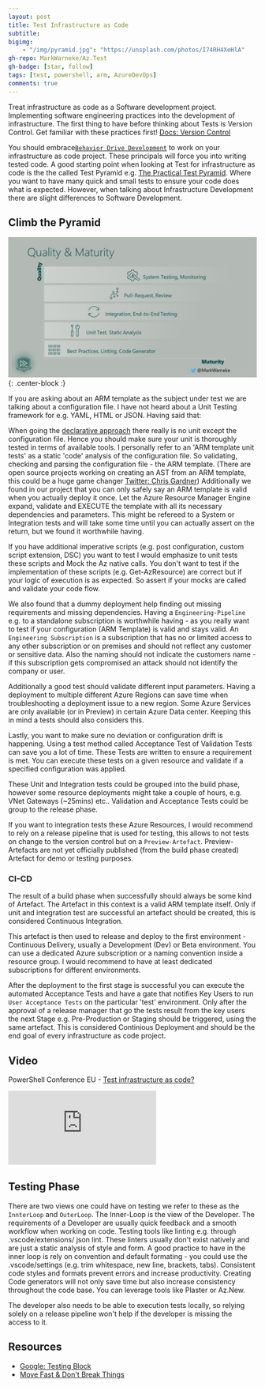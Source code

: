 ```yaml
---
layout: post
title: Test Infrastructure as Code
subtitle: 
bigimg: 
    - "/img/pyramid.jpg": "https://unsplash.com/photos/I74RH4XeHlA"
gh-repo: MarkWarneke/Az.Test
gh-badge: [star, follow]
tags: [test, powershell, arm, AzureDevOps]
comments: true
---
```


Treat infrastructure as code as a Software development project. Implementing software engineering practices into the development of infrastructure.
The first thing to have before thinking about Tests is Version Control. Get familiar with these practices first! [Docs: Version Control](https://docs.microsoft.com/en-us/visualstudio/version-control/?view=vs-2019)

You should embrace[`Behavior Drive Development`](https://en.wikipedia.org/wiki/Behavior-driven_development) to work on your infrastructure as code project.
These principals will force you into writing tested code. A good starting point when looking at Test for infrastructure as code is the the called Test Pyramid e.g. [The Practical Test Pyramid](https://martinfowler.com/articles/practical-test-pyramid.html).
Where you want to have many quick and small tests to ensure your code does what is expected.
However, when talking about Infrastructure Development there are slight differences to Software Development.

## Climb the Pyramid

![Test Pyramid](/img/test-iac/psconfeu19_test_iac.jpg){: .center-block :}

If you are asking about an ARM template as the subject under test we are talking about a configuration file. I have not heard about a Unit Testing framework for e.g. YAML, HTML or JSON. Having said that:

When going the [declarative approach](http://markwarneke.me/Cloud-Automation-101/Article/01_Cloud_Automation_Theory.html#approach) there really is no unit except the configuration file. 
Hence you should make sure your unit is thoroughly tested in terms of available tools. 
I personally refer to an 'ARM template unit tests' as a static 'code' analysis of the configuration file. 
So validating, checking and parsing the configuration file - the ARM template. (There are open source projects working on creating an AST from an ARM template, this could be a huge game changer [Twitter: Chris Gardner](https://twitter.com/HalbaradKenafin/status/1158411375481434113?s=20))
Additionally we found in our project that you can only safely say  an ARM template is valid when you actually deploy it once. 
Let the Azure Resource Manager Engine expand, validate and EXECUTE the template with all its necessary dependencies and parameters. 
This might be refereed to a System or Integration tests and will take some time until you can actually assert on the return, but we found it worthwhile having.

If you have additional imperative scripts (e.g. post configuration, custom script extension, DSC) you want to test I would emphasize to unit tests these scripts and Mock the Az native calls.
You don't want to test if the implementation of these scripts (e.g. Get-AzResource) are correct but if your logic of execution is as expected. So assert if your mocks are called and validate your code flow.

We also found that a dummy deployment help finding out missing requirements and missing dependencies.
Having a `Engineering-Pipeline` e.g. to a standalone subscription is worthwhile having - as you really want to test if your configuration (ARM Template) is valid and stays valid.
An `Engineering Subscription` is a subscription that has no or limited access to any other subscription or on premises and should not reflect any customer or sensitive data.
Also the naming should not indicate the customers name - if this subscription gets compromised an attack should not identify the company or user.

Additionally a good test should validate different input parameters.
Having a deployment to multiple different Azure Regions can save time when troubleshooting a deployment issue to a new region.
Some Azure Services are only available (or in Preview) in certain Azure Data center.
Keeping this in mind a tests should also considers this.

Lastly, you want to make sure no deviation or configuration drift is happening.
Using a test method called Acceptance Test of Validation Tests can save you a lot of time. 
These Tests are written to ensure a requirement is met. You can execute these tests on a given resource and validate if a specified configuration was applied.

These Unit and Integration tests could be grouped into the build phase, however some resource deployments might take a couple of hours, e.g. VNet Gateways (~25mins) etc.. 
Validation and Acceptance Tests could be group to the release phase. 

If you want to integration tests these Azure Resources, I would recommend to rely on a release pipeline that is used for testing, this allows to not tests on change to the version control but on a `Preview-Artefact`.
Preview-Artefacts are not yet officially published (from the build phase created) Artefact for demo or testing purposes.

### CI-CD
 
The result of a build phase when successfully should always be some kind of Artefact.
The Artefact in this context is a valid ARM template itself.
Only if unit and integration test are successful an artefact should be created, this is considered Continuous Integration.

This artefact is then used to release and deploy to the first environment - Continuous Delivery, usually a Development (Dev) or Beta environment.
You can use a dedicated Azure subscription or a naming convention inside a resource group.
I would recommend to have at least dedicated subscriptions for different environments.

After the deployment to the first stage is successful you can execute the automated Acceptance Tests and have a gate that notifies Key Users to run `User Acceptance Tests` on the particular 'test' environment. 
Only after the approval of a release manager that go the tests result from the key users the next Stage e.g. Pre-Production or Staging should be triggered, using the same artefact. This is considered Continious Deployment and should be the end goal of every infrastructure as code project.

## Video

PowerShell Conference EU - [Test infrastructure as code?](https://www.youtube.com/watch?v=k33Nini-Dc8)

<div class="video-container">
    <iframe  src="https://www.youtube.com/embed/k33Nini-Dc8" frameborder="0" allow="accelerometer; autoplay; encrypted-media; gyroscope; picture-in-picture" allowfullscreen></iframe>
</div>

## Testing Phase

There are two views one could have on testing we refer to these as the `InnterLoop` and `OuterLoop`.
The Inner-Loop is the view of the Developer. 
The requirements of a Developer are usually quick feedback and a smooth workflow when working on code.
Testing tools like linting e.g. through .vscode/extensions/ json lint.
These linters usually don't exist natively and are just a static analysis of style and form. 
A good practice to have in the inner loop is rely on convention and default formating - you could use the .vscode/settings (e.g. trim whitespace, new line, brackets, tabs).
Consistent code styles and formats prevent errors and increase productivity.
Creating Code generators will not only save time but also increase consistency throughout the code base.
You can leverage tools like Plaster or Az.New.

The developer also needs to be able to execution tests locally, so relying solely on a release pipeline won't help if the developer is missing the access to it.

## Resources

- [Google: Testing Block](https://testing.googleblog.com/2015/04/just-say-no-to-more-end-to-end-tests.html)
- [Move Fast & Don't Break Things
](https://docs.google.com/presentation/d/15gNk21rjer3xo-b1ZqyQVGebOp_aPvHU3YH7YnOMxtE/edit#slide=id.g437663ce1_53_98)